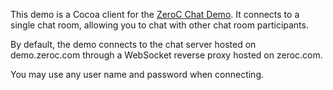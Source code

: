 This demo is a Cocoa client for the [ZeroC Chat Demo][1]. It connects to a
single chat room, allowing you to chat with other chat room participants.

By default, the demo connects to the chat server hosted on demo.zeroc.com
through a WebSocket reverse proxy hosted on zeroc.com.

You may use any user name and password when connecting.

[1]: https://doc.zeroc.com/technical-articles/general-topics/chat-demo
